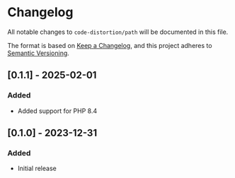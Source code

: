 # Changelog

All notable changes to `code-distortion/path` will be documented in this file.

The format is based on [Keep a Changelog](https://keepachangelog.com/en/1.1.0/), and this project adheres to [Semantic Versioning](https://semver.org/spec/v2.0.0.html).



## [0.1.1] - 2025-02-01

### Added
- Added support for PHP 8.4



## [0.1.0] - 2023-12-31

### Added
- Initial release
